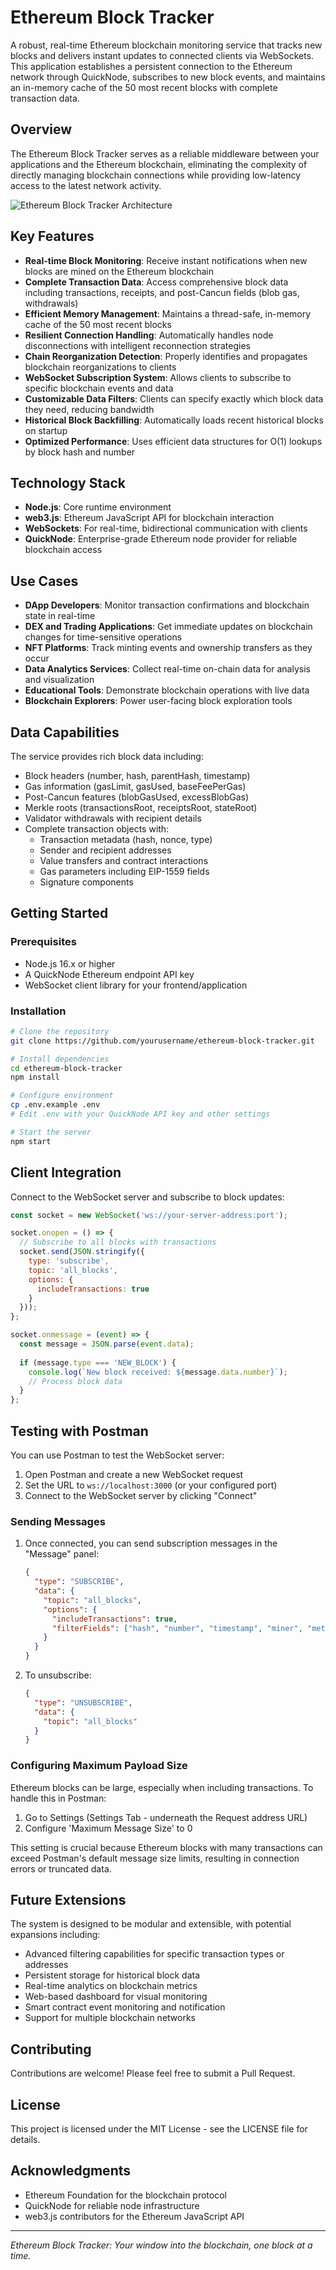 # Ethereum Block Tracker

A robust, real-time Ethereum blockchain monitoring service that tracks new blocks and delivers instant updates to connected clients via WebSockets. This application establishes a persistent connection to the Ethereum network through QuickNode, subscribes to new block events, and maintains an in-memory cache of the 50 most recent blocks with complete transaction data.

## Overview

The Ethereum Block Tracker serves as a reliable middleware between your applications and the Ethereum blockchain, eliminating the complexity of directly managing blockchain connections while providing low-latency access to the latest network activity.

![Ethereum Block Tracker Architecture](https://placeholder-for-architecture-diagram.com)

## Key Features

- **Real-time Block Monitoring**: Receive instant notifications when new blocks are mined on the Ethereum blockchain
- **Complete Transaction Data**: Access comprehensive block data including transactions, receipts, and post-Cancun fields (blob gas, withdrawals)
- **Efficient Memory Management**: Maintains a thread-safe, in-memory cache of the 50 most recent blocks
- **Resilient Connection Handling**: Automatically handles node disconnections with intelligent reconnection strategies
- **Chain Reorganization Detection**: Properly identifies and propagates blockchain reorganizations to clients
- **WebSocket Subscription System**: Allows clients to subscribe to specific blockchain events and data
- **Customizable Data Filters**: Clients can specify exactly which block data they need, reducing bandwidth
- **Historical Block Backfilling**: Automatically loads recent historical blocks on startup
- **Optimized Performance**: Uses efficient data structures for O(1) lookups by block hash and number

## Technology Stack

- **Node.js**: Core runtime environment
- **web3.js**: Ethereum JavaScript API for blockchain interaction
- **WebSockets**: For real-time, bidirectional communication with clients
- **QuickNode**: Enterprise-grade Ethereum node provider for reliable blockchain access

## Use Cases

- **DApp Developers**: Monitor transaction confirmations and blockchain state in real-time
- **DEX and Trading Applications**: Get immediate updates on blockchain changes for time-sensitive operations
- **NFT Platforms**: Track minting events and ownership transfers as they occur
- **Data Analytics Services**: Collect real-time on-chain data for analysis and visualization
- **Educational Tools**: Demonstrate blockchain operations with live data
- **Blockchain Explorers**: Power user-facing block exploration tools

## Data Capabilities

The service provides rich block data including:

- Block headers (number, hash, parentHash, timestamp)
- Gas information (gasLimit, gasUsed, baseFeePerGas)
- Post-Cancun features (blobGasUsed, excessBlobGas)
- Merkle roots (transactionsRoot, receiptsRoot, stateRoot)
- Validator withdrawals with recipient details
- Complete transaction objects with:
  - Transaction metadata (hash, nonce, type)
  - Sender and recipient addresses
  - Value transfers and contract interactions
  - Gas parameters including EIP-1559 fields
  - Signature components

## Getting Started

### Prerequisites

- Node.js 16.x or higher
- A QuickNode Ethereum endpoint API key
- WebSocket client library for your frontend/application

### Installation

```bash
# Clone the repository
git clone https://github.com/yourusername/ethereum-block-tracker.git

# Install dependencies
cd ethereum-block-tracker
npm install

# Configure environment
cp .env.example .env
# Edit .env with your QuickNode API key and other settings

# Start the server
npm start
```

## Client Integration

Connect to the WebSocket server and subscribe to block updates:

```javascript
const socket = new WebSocket('ws://your-server-address:port');

socket.onopen = () => {
  // Subscribe to all blocks with transactions
  socket.send(JSON.stringify({
    type: 'subscribe',
    topic: 'all_blocks',
    options: {
      includeTransactions: true
    }
  }));
};

socket.onmessage = (event) => {
  const message = JSON.parse(event.data);
  
  if (message.type === 'NEW_BLOCK') {
    console.log(`New block received: ${message.data.number}`);
    // Process block data
  }
};
```

## Testing with Postman

You can use Postman to test the WebSocket server:

1. Open Postman and create a new WebSocket request
2. Set the URL to `ws://localhost:3000` (or your configured port)
3. Connect to the WebSocket server by clicking "Connect"

### Sending Messages

1. Once connected, you can send subscription messages in the "Message" panel:
   ```json
   {
     "type": "SUBSCRIBE",
     "data": {
       "topic": "all_blocks",
       "options": {
         "includeTransactions": true,
         "filterFields": ["hash", "number", "timestamp", "miner", "metrics"]
       }
     }
   }
   ```

2. To unsubscribe:
   ```json
   {
     "type": "UNSUBSCRIBE",
     "data": {
       "topic": "all_blocks"
     }
   }
   ```

### Configuring Maximum Payload Size

Ethereum blocks can be large, especially when including transactions. To handle this in Postman:

1. Go to Settings (Settings Tab - underneath the Request address URL)
2. Configure 'Maximum Message Size' to 0

This setting is crucial because Ethereum blocks with many transactions can exceed Postman's default message size limits, resulting in connection errors or truncated data.

## Future Extensions

The system is designed to be modular and extensible, with potential expansions including:

- Advanced filtering capabilities for specific transaction types or addresses
- Persistent storage for historical block data
- Real-time analytics on blockchain metrics
- Web-based dashboard for visual monitoring
- Smart contract event monitoring and notification
- Support for multiple blockchain networks

## Contributing

Contributions are welcome! Please feel free to submit a Pull Request.

## License

This project is licensed under the MIT License - see the LICENSE file for details.

## Acknowledgments

- Ethereum Foundation for the blockchain protocol
- QuickNode for reliable node infrastructure
- web3.js contributors for the Ethereum JavaScript API

---

*Ethereum Block Tracker: Your window into the blockchain, one block at a time.* 